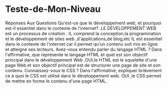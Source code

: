 # Teste-de-Mon-Niveau
Réponses Aux Questions
Qu'est-ce que le développement web, et pourquoi est-il essentiel dans le contexte de l'internet?                                                                                                                                  .LE DÉVELOPPEMENT WEB est un processus de création . IL comprend la conception,la programmation et le développement de sites web ,d'applications,de blog,etc                                                                     IL est essentiel dans le contexte de l'internet car il permet qu'un contenu soit mis en ligne et atteigne ses lecteurs.
Avez-vous entendu parler du langage HTML ? Dans l'affirmative, que représente le langage HTML et quel est son objectif principal dans le développement Web 
.OUI,le HTML est le squelette d'une page Web et son objectif principal est de structurer une page de site et son contenu.                                                                                                           Connaissez-vous le CSS ? Dans l'affirmative, expliquer brièvement ce à quoi le CSS est utilisé dans le développement web.                                                                                                      OUI ,le CSS permet de mettre en forme le contenu d'une page HTML.
